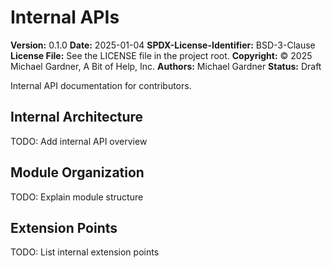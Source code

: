# Internal APIs

**Version:** 0.1.0
**Date:** 2025-01-04
**SPDX-License-Identifier:** BSD-3-Clause
**License File:** See the LICENSE file in the project root.
**Copyright:** © 2025 Michael Gardner, A Bit of Help, Inc.
**Authors:** Michael Gardner
**Status:** Draft

Internal API documentation for contributors.

## Internal Architecture

TODO: Add internal API overview

## Module Organization

TODO: Explain module structure

## Extension Points

TODO: List internal extension points
